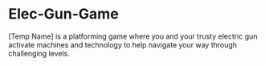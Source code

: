# Elec-Gun-Game
[Temp Name] is a platforming game where you and your trusty electric gun activate machines and technology to help navigate your way through challenging levels.
